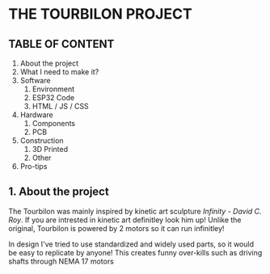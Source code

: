 # THE TOURBILON PROJECT

## TABLE OF CONTENT

1. About the project
2. What I need to make it?
2. Software
    1. Environment
    2. ESP32 Code 
    3. HTML / JS / CSS
3. Hardware
    1. Components
    2. PCB
4. Construction 
    1. 3D Printed
    2. Other
5. Pro-tips

## 1. About the project

The Tourbilon was mainly inspired by kinetic art sculpture _Infinity - David C. Roy_. If you are intrested 
in kinetic art definitley look him up! Unlike the original, Tourbilon is powered by 2 motors so it can run infinitley!

In design I've tried to use standardized and widely used parts, so it would be easy to replicate by anyone! This creates
funny over-kills such as driving shafts through NEMA 17 motors   
